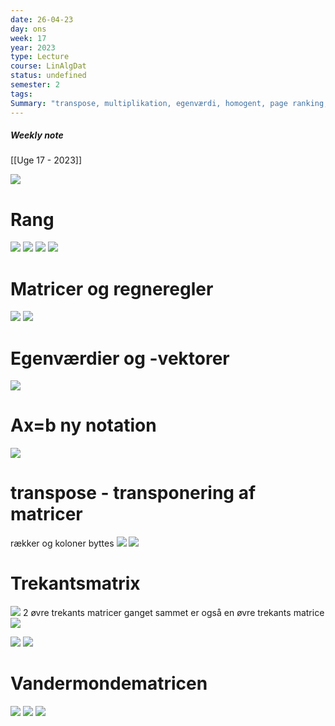 ```yaml
---
date: 26-04-23
day: ons
week: 17
year: 2023
type: Lecture
course: LinAlgDat
status: undefined
semester: 2
tags:
Summary: "transpose, multiplikation, egenværdi, homogent, page ranking, trekantsmatrix, polyinomier(vandermondematricen)"
---
```

##### Weekly note
[[Uge 17 - 2023]]

![](https://i.imgur.com/xLeis95.png)
# Rang
![](https://i.imgur.com/4Ga7f17.png)
![](https://i.imgur.com/IYrHVET.png)
![](https://i.imgur.com/6q7vQAJ.png)
![](https://i.imgur.com/FE9zvJd.png)
# Matricer og regneregler
![](https://i.imgur.com/lDad2Qg.png)
![](https://i.imgur.com/Brx9AV4.png)
# Egenværdier og -vektorer
![](https://i.imgur.com/qKOgTXm.png)
# Ax=b ny notation 
![](https://i.imgur.com/mX8PaPC.png)
# transpose - transponering af matricer
rækker og koloner byttes
![](https://i.imgur.com/jIFg7ik.png)
![](https://i.imgur.com/04gNv5o.png)
# Trekantsmatrix
![](https://i.imgur.com/YvMyIBo.png)
2 øvre trekants matricer ganget sammet er også en øvre trekants matrice
![](https://i.imgur.com/sXirzMQ.png)

![](https://i.imgur.com/eirkT3x.png)
![](https://i.imgur.com/V3neIWX.png)
# Vandermondematricen
![](https://i.imgur.com/NfrjZPe.png)
![](https://i.imgur.com/bK4K3g2.png)
![](https://i.imgur.com/z00l6Sl.png)

